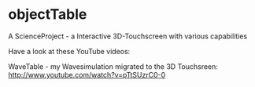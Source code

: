 objectTable
===========

A ScienceProject - a Interactive 3D-Touchscreen with various capabilities

Have a look at these YouTube videos:

WaveTable - my Wavesimulation migrated to the 3D Touchsreen:
http://www.youtube.com/watch?v=pTtSUzrC0-0

